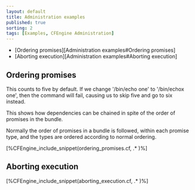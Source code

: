 ```yaml
---
layout: default
title: Administration examples
published: true
sorting: 2
tags: [Examples, CFEngine Administration]
---
```


* [Ordering promises][Administration examples#Ordering promises]
* [Aborting execution][Administration examples#Aborting execution]

## Ordering promises

This counts to five by default. If we change '/bin/echo one' to '/bin/echox one', then the command will fail, causing us to skip five and go to six instead.

This shows how dependencies can be chained in spite of the order of promises in the bundle.

Normally the order of promises in a bundle is followed, within each promise type, and the types are ordered according to normal ordering.


[%CFEngine_include_snippet(ordering_promises.cf, .* )%]

## Aborting execution

[%CFEngine_include_snippet(aborting_execution.cf, .* )%]
